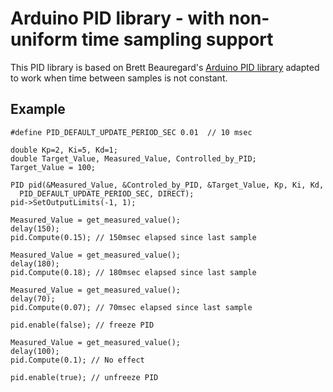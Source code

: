 # Arduino PID library - with non-uniform time sampling support

This PID library is based on Brett Beauregard's
[Arduino PID library](https://github.com/br3ttb/Arduino-PID-Library)
adapted to work when time between samples is not constant.

## Example
```
#define PID_DEFAULT_UPDATE_PERIOD_SEC 0.01  // 10 msec

double Kp=2, Ki=5, Kd=1;
double Target_Value, Measured_Value, Controlled_by_PID;
Target_Value = 100;

PID pid(&Measured_Value, &Controled_by_PID, &Target_Value, Kp, Ki, Kd,
  PID_DEFAULT_UPDATE_PERIOD_SEC, DIRECT);
pid->SetOutputLimits(-1, 1);

Measured_Value = get_measured_value();
delay(150);
pid.Compute(0.15); // 150msec elapsed since last sample

Measured_Value = get_measured_value();
delay(180);
pid.Compute(0.18); // 180msec elapsed since last sample

Measured_Value = get_measured_value();
delay(70);
pid.Compute(0.07); // 70msec elapsed since last sample

pid.enable(false); // freeze PID

Measured_Value = get_measured_value();
delay(100);
pid.Compute(0.1); // No effect

pid.enable(true); // unfreeze PID
```

